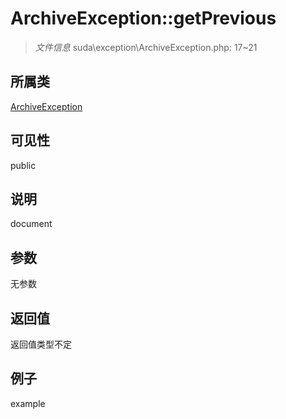 # ArchiveException::getPrevious

> *文件信息* suda\exception\ArchiveException.php: 17~21
## 所属类 

[ArchiveException](../ArchiveException.md)

## 可见性

  public  
## 说明

document

## 参数

无参数

## 返回值
返回值类型不定

## 例子

example